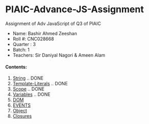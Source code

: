 # PIAIC-Advance-JS-Assignment
Assignment of Adv JavaScript of Q3 of PIAIC

- Name: Bashir Ahmed Zeeshan 
- Roll #: CNC028668
- Quarter : 3 
- Batch: 1 
- Teachers: Sir Daniyal Nagori & Ameen Alam


 
#### Contents:
  1. [String](String.md) ..  DONE
  2. [Template-Literals](Template.md) .. DONE
  3. [Scope](Scope.md) .. DONE
  4. [Variables](Variables.md) .. DONE
  5. [DOM](DOM.md)
  6. [EVENTS](EVENTS.md)
  7. [Object](Object.md)
  8. [Closures](Closures.md)
  <!-- 10. [](/README.md) -->
  <!-- 11. [](/README.md) -->
  <!-- 12. [](/README.md) -->
  <!-- 13. [](/README.md) -->
